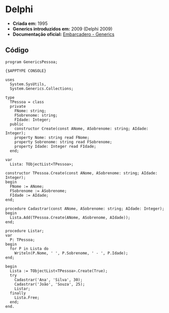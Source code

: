 # Delphi

- **Criada em:** 1995  
- **Generics introduzidos em:** 2009 (Delphi 2009)  
- **Documentação oficial:** [Embarcadero - Generics](https://docwiki.embarcadero.com/RADStudio/en/Generics_in_Delphi)

## Código

```delphi
program GenericsPessoa;

{$APPTYPE CONSOLE}

uses
  System.SysUtils,
  System.Generics.Collections;

type
  TPessoa = class
  private
    FNome: string;
    FSobrenome: string;
    FIdade: Integer;
  public
    constructor Create(const ANome, ASobrenome: string; AIdade: Integer);
    property Nome: string read FNome;
    property Sobrenome: string read FSobrenome;
    property Idade: Integer read FIdade;
  end;

var
  Lista: TObjectList<TPessoa>;

constructor TPessoa.Create(const ANome, ASobrenome: string; AIdade: Integer);
begin
  FNome := ANome;
  FSobrenome := ASobrenome;
  FIdade := AIdade;
end;

procedure Cadastrar(const ANome, ASobrenome: string; AIdade: Integer);
begin
  Lista.Add(TPessoa.Create(ANome, ASobrenome, AIdade));
end;

procedure Listar;
var
  P: TPessoa;
begin
  for P in Lista do
    Writeln(P.Nome, ' ', P.Sobrenome, ' - ', P.Idade);
end;

begin
  Lista := TObjectList<TPessoa>.Create(True);
  try
    Cadastrar('Ana', 'Silva', 30);
    Cadastrar('João', 'Souza', 25);
    Listar;
  finally
    Lista.Free;
  end;
end.
